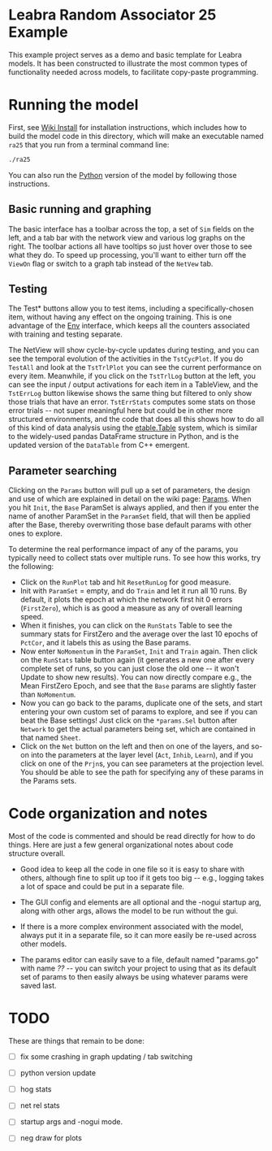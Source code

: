 # Leabra Random Associator 25 Example

This example project serves as a demo and basic template for Leabra models.  It has been constructed to illustrate the most common types of functionality needed across models, to facilitate copy-paste programming.

# Running the model

First, see [Wiki Install](https://github.com/emer/emergent/wiki/Install) for installation instructions, which includes how to build the model code in this directory, which will make an executable named `ra25` that you run from a terminal command line:

```bash
./ra25
```

You can also run the [Python](https://github.com/emer/leabra/blob/master/python/README.md) version of the model by following those instructions.

## Basic running and graphing

The basic interface has a toolbar across the top, a set of `Sim` fields on the left, and a tab bar with the network view and various log graphs on the right.  The toolbar actions all have tooltips so just hover over those to see what they do.  To speed up processing, you'll want to either turn off the `ViewOn` flag or switch to a graph tab instead of the `NetVew` tab.

## Testing

The Test* buttons allow you to test items, including a specifically-chosen item, without having any effect on the ongoing training.  This is one advantage of the [Env](https://github.com/emer/emergent/wiki/Env) interface, which keeps all the counters associated with training and testing separate.

The NetView will show cycle-by-cycle updates during testing, and you can see the temporal evolution of the activities in the `TstCycPlot`.  If you do `TestAll` and look at the `TstTrlPlot` you can see the current performance on every item.  Meanwhile, if you click on the `TstTrlLog` button at the left, you can see the input / output activations for each item in a TableView, and the `TstErrLog` button likewise shows the same thing but filtered to only show those trials that have an error.  `TstErrStats` computes some stats on those error trials -- not super meaningful here but could be in other more structured environments, and the code that does all this shows how to do all of this kind of data analysis using the [etable.Table](https://github.com/emer/etable) system, which is similar to the widely-used pandas DataFrame structure in Python, and is the updated version of the `DataTable` from C++ emergent.

## Parameter searching

Clicking on the `Params` button will pull up a set of parameters, the design and use of which are explained in detail on the wiki page: [Params](https://github.com/emer/emergent/wiki/Params).  When you hit `Init`, the `Base` ParamSet is always applied, and then if you enter the name of another ParamSet in the `ParamSet` field, that will then be applied after the Base, thereby overwriting those base default params with other ones to explore.

To determine the real performance impact of any of the params, you typically need to collect stats over multiple runs.  To see how this works, try the following:

* Click on the `RunPlot` tab and hit `ResetRunLog` for good measure.
* Init with `ParamSet` = empty, and do `Train` and let it run all 10 runs.  By default, it plots the epoch at which the network first hit 0 errors (`FirstZero`), which is as good a measure as any of overall learning speed.
* When it finishes, you can click on the `RunStats` Table to see the summary stats for FirstZero and the average over the last 10 epochs of `PctCor`, and it labels this as using the Base params.
* Now enter `NoMomentum` in the `ParamSet`, `Init` and `Train` again.  Then click on the `RunStats` table button again (it generates a new one after every complete set of runs, so you can just close the old one -- it won't Update to show new results).  You can now directly compare e.g., the Mean FirstZero Epoch, and see that the `Base` params are slightly faster than `NoMomentum`.
* Now you can go back to the params, duplicate one of the sets, and start entering your own custom set of params to explore, and see if you can beat the Base settings!  Just click on the `*params.Sel` button after `Network` to get the actual parameters being set, which are contained in that named `Sheet`.
* Click on the `Net` button on the left and then on one of the layers, and so-on into the parameters at the layer level (`Act`, `Inhib`, `Learn`), and if you click on one of the `Prjn`s, you can see parameters at the projection level.  You should be able to see the path for specifying any of these params in the Params sets.

# Code organization and notes

Most of the code is commented and should be read directly for how to do things.  Here are just a few general organizational notes about code structure overall.

* Good idea to keep all the code in one file so it is easy to share with others, although fine to split up too if it gets too big -- e.g., logging takes a lot of space and could be put in a separate file.

* The GUI config and elements are all optional and the -nogui startup arg, along with other args, allows the model to be run without the gui.

* If there is a more complex environment associated with the model, always put it in a separate file, so it can more easily be re-used across other models.

* The params editor can easily save to a file, default named "params.go" with name *??* -- you can switch your project to using that as its default set of params to then easily always be using whatever params were saved last.

# TODO

These are things that remain to be done:

- [ ] fix some crashing in graph updating / tab switching

- [ ] python version update

- [ ] hog stats

- [ ] net rel stats

- [ ] startup args and -nogui mode.

- [ ] neg draw for plots



